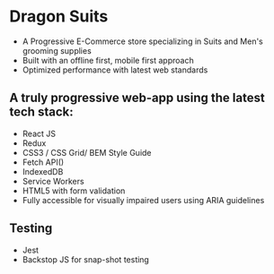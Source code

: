 # Dragon Suits

- A Progressive E-Commerce store specializing in Suits and Men's grooming supplies
- Built with an offline first, mobile first approach
- Optimized performance with latest web standards

## A truly progressive web-app using the latest tech stack:

- React JS
- Redux
- CSS3 / CSS Grid/ BEM Style Guide
- Fetch API()
- IndexedDB
- Service Workers
- HTML5 with form validation
- Fully accessible for visually impaired users using ARIA guidelines

## Testing
- Jest
- Backstop JS for snap-shot testing

